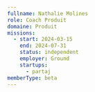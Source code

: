 ```yaml
---
fullname: Nathalie Molines
role: Coach Produit
domaine: Produit
missions:
  - start: 2024-03-15
    end: 2024-07-31
    status: independent
    employer: Ground
    startups:
      - partaj
memberType: beta
---
```


